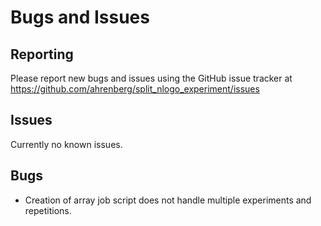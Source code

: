 # Bugs and Issues

## Reporting

Please report new bugs and issues using the GitHub issue tracker at 
https://github.com/ahrenberg/split_nlogo_experiment/issues

## Issues

Currently no known issues.


## Bugs

* Creation of array job script does not handle multiple experiments and 
repetitions.


